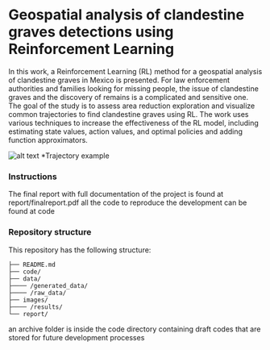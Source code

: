 # Geospatial analysis of clandestine graves detections using Reinforcement Learning

In this work, a Reinforcement Learning (RL) method for a geospatial analysis of clandestine graves in Mexico is presented. For law enforcement authorities and families 
looking for missing people, the issue of clandestine graves and the discovery of remains is a complicated and sensitive one. The goal of the study is to assess area reduction exploration and visualize common trajectories to find clandestine graves using RL. The work uses various techniques to increase the effectiveness of the RL model, including estimating state values, action values, and optimal policies and adding function approximators.

![alt text](https://github.com/valeriavla/clandestine_graves/blob/main/report/trajectory_FA.gif)
*Trajectory example

### Instructions
The final report with full documentation of the project is found at report/finalreport.pdf all the code to reproduce the development can be found at code

### Repository structure
This repository has the following structure:

```.
├── README.md
├── code/
├── data/
├──── /generated_data/
├──── /raw_data/
├── images/
├──── /results/
└── report/
```
an archive folder is inside the code directory containing draft codes that are stored for future development processes

